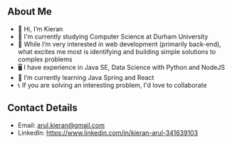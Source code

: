 ## About Me

- 👋 Hi, I’m Kieran
- 📖 I'm currently studying Computer Science at Durham University
- 👀 While I’m very interested in web development (primarily back-end), what excites me most is identifying and building simple solutions to complex problems
- 🖥 I have experience in Java SE, Data Science with Python and NodeJS
- 🌱 I’m currently learning Java Spring and React
- 📞 If you are solving an interesting problem, I'd love to collaborate

## Contact Details

- Email: arul.kieran@gmail.com
- LinkedIn: https://www.linkedin.com/in/kieran-arul-341639103
